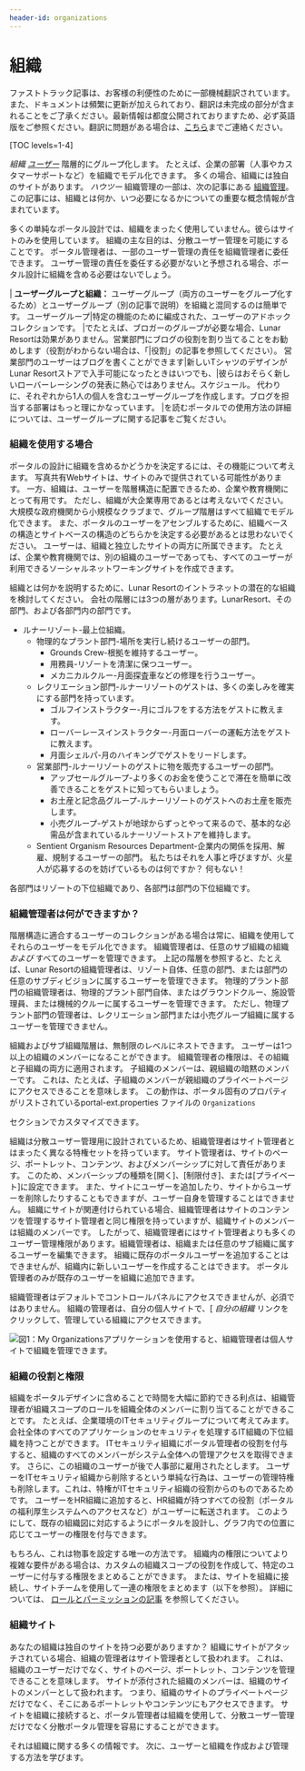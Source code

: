 ```yaml
---
header-id: organizations
---
```


# 組織

<p class="alert alert-info"><span class="wysiwyg-color-blue120">ファストトラック記事は、お客様の利便性のために一部機械翻訳されています。また、ドキュメントは頻繁に更新が加えられており、翻訳は未完成の部分が含まれることをご了承ください。最新情報は都度公開されておりますため、必ず英語版をご参照ください。翻訳に問題がある場合は、<a href="mailto:support-content-jp@liferay.com">こちら</a>までご連絡ください。</span></p>

[TOC levels=1-4]

*組織* [*ユーザー*](/docs/7-1/user/-/knowledge_base/u/users) 階層的にグループ化します。 たとえば、企業の部署（人事やカスタマーサポートなど）を組織でモデル化できます。 多くの場合、組織には独自のサイトがあります。 *ハウツー* 組織管理の一部は、次の記事にある [組織管理](/docs/7-1/user/-/knowledge_base/u/managing-organizations)。 この記事には、組織とは何か、いつ必要になるかについての重要な概念情報が含まれています。

多くの単純なポータル設計では、組織をまったく使用していません。彼らはサイトのみを使用しています。 組織の主な目的は、分散ユーザー管理を可能にすることです。 ポータル管理者は、一部のユーザー管理の責任を組織管理者に委任できます。 ユーザー管理の責任を委任する必要がないと予想される場合、ポータル設計に組織を含める必要はないでしょう。

| **ユーザーグループと組織：** ユーザーグループ（両方のユーザーをグループ化するため）とユーザーグループ（別の記事で説明）を組織と混同するのは簡単です。 ユーザーグループ|特定の機能のために編成された、ユーザーのアドホックコレクションです。 |でたとえば、ブロガーのグループが必要な場合、Lunar Resortは効果がありません。営業部門にブログの役割を割り当てることをお勧めします（役割がわからない場合は、「|役割」の記事を参照してください）。 営業部門のユーザーはブログを書くことができます|新しいTシャツのデザインがLunar Resortストアで入手可能になったときはいつでも、|彼らはおそらく新しいローバーレーシングの発表に熱心ではありません。スケジュール。 代わりに、それぞれから1人の個人を含むユーザーグループを作成します。ブログを担当する部署はもっと理にかなっています。 |を読むポータルでの使用方法の詳細については、ユーザーグループに関する記事をご覧ください。

### 組織を使用する場合

ポータルの設計に組織を含めるかどうかを決定するには、その機能について考えます。 写真共有Webサイトは、サイトのみで提供されている可能性があります。 一方、組織は、ユーザーを階層構造に配置できるため、企業や教育機関にとって有用です。 ただし、組織が大企業専用であるとは考えないでください。 大規模な政府機関から小規模なクラブまで、グループ階層はすべて組織でモデル化できます。 また、ポータルのユーザーをアセンブルするために、組織ベースの構造とサイトベースの構造のどちらかを決定する必要があるとは思わないでください。 ユーザーは、組織と独立したサイトの両方に所属できます。 たとえば、企業や教育機関では、別の組織のユーザーであっても、すべてのユーザーが利用できるソーシャルネットワーキングサイトを作成できます。

組織とは何かを説明するために、Lunar Resortのイントラネットの潜在的な組織を検討してください。 会社の階層には3つの層があります。LunarResort、その部門、および各部門内の部門です。

  - ルナーリゾート-最上位組織。
      - 物理的なプラント部門-場所を実行し続けるユーザーの部門。
          - Grounds Crew-根拠を維持するユーザー。
          - 用務員-リゾートを清潔に保つユーザー。
          - メカニカルクルー-月面探査車などの修理を行うユーザー。
      - レクリエーション部門-ルナーリゾートのゲストは、多くの楽しみを確実にする部門を持っています。
          - ゴルフインストラクター-月にゴルフをする方法をゲストに教えます。
          - ローバーレースインストラクター-月面ローバーの運転方法をゲストに教えます。
          - 月面シェルパ-月のハイキングでゲストをリードします。
      - 営業部門-ルナーリゾートのゲストに物を販売するユーザーの部門。
          - アップセールグループ-より多くのお金を使うことで滞在を簡単に改善できることをゲストに知ってもらいましょう。
          - お土産と記念品グループ-ルナーリゾートのゲストへのお土産を販売します。
          - 小売グループ-ゲストが地球からずっとやって来るので、基本的な必需品が含まれているルナーリゾートストアを維持します。
      - Sentient Organism Resources Department-企業内の関係を採用、解雇、規制するユーザーの部門。 私たちはそれを人事と呼びますが、火星人が応募するのを妨げているものは何ですか？ 何もない！

各部門はリゾートの下位組織であり、各部門は部門の下位組織です。

### 組織管理者は何ができますか？

階層構造に適合するユーザーのコレクションがある場合は常に、組織を使用してそれらのユーザーをモデル化できます。 組織管理者は、任意のサブ組織の組織 *および* すべてのユーザーを管理できます。 上記の階層を参照すると、たとえば、Lunar Resortの組織管理者は、リゾート自体、任意の部門、または部門の任意のサブディビジョンに属するユーザーを管理できます。 物理的プラント部門の組織管理者は、物理的プラント部門自体、またはグラウンドクルー、施設管理員、または機械的クルーに属するユーザーを管理できます。 ただし、物理プラント部門の管理者は、レクリエーション部門または小売グループ組織に属するユーザーを管理できません。

組織およびサブ組織階層は、無制限のレベルにネストできます。 ユーザーは1つ以上の組織のメンバーになることができます。 組織管理者の権限は、その組織と子組織の両方に適用されます。 子組織のメンバーは、親組織の暗黙のメンバーです。 これは、たとえば、子組織のメンバーが親組織のプライベートページにアクセスできることを意味します。 この動作は、ポータル固有のプロパティがリストされているportal-ext.properties</a> ファイルの `Organizations`

セクションでカスタマイズできます。</p> 

組織は分散ユーザー管理用に設計されているため、組織管理者はサイト管理者とはまったく異なる特権セットを持っています。 サイト管理者は、サイトのページ、ポートレット、コンテンツ、およびメンバーシップに対して責任があります。 このため、メンバーシップの種類を[開く]、[制限付き]、または[プライベート]に設定できます。 また、サイトにユーザーを追加したり、サイトからユーザーを削除したりすることもできますが、ユーザー自身を管理することはできません。 組織にサイトが関連付けられている場合、組織管理者はサイトのコンテンツを管理するサイト管理者と同じ権限を持っていますが、組織サイトのメンバーは組織のメンバーです。 したがって、組織管理者にはサイト管理者よりも多くのユーザー管理権限があります。組織管理者は、組織または任意のサブ組織に属するユーザーを編集できます。 組織に既存のポータルユーザーを追加することはできませんが、組織内に新しいユーザーを作成することはできます。 ポータル管理者のみが既存のユーザーを組織に追加できます。

組織管理者はデフォルトでコントロールパネルにアクセスできませんが、必須ではありません。 組織の管理者は、自分の個人サイトで、[ *自分の組織* リンクをクリックして、管理している組織にアクセスできます。

![図1：My Organizationsアプリケーションを使用すると、組織管理者は個人サイトで組織を管理できます。](../../../images/orgs-my-organizations.png)



### 組織の役割と権限

組織をポータルデザインに含めることで時間を大幅に節約できる利点は、組織管理者が組織スコープのロールを組織全体のメンバーに割り当てることができることです。 たとえば、企業環境のITセキュリティグループについて考えてみます。 会社全体のすべてのアプリケーションのセキュリティを処理するIT組織の下位組織を持つことができます。 ITセキュリティ組織にポータル管理者の役割を付与すると、組織のすべてのメンバーがシステム全体への管理アクセスを取得できます。 さらに、この組織のユーザーが後で人事部に雇用されたとします。 ユーザーをITセキュリティ組織から削除するという単純な行為は、ユーザーの管理特権も削除します。これは、特権がITセキュリティ組織の役割からのものであるためです。 ユーザーをHR組織に追加すると、HR組織が持つすべての役割（ポータルの福利厚生システムへのアクセスなど）がユーザーに転送されます。 このようにして、既存の組織図に対応するようにポータルを設計し、グラフ内での位置に応じてユーザーの権限を付与できます。

もちろん、これは物事を設定する唯一の方法です。 組織内の権限についてより複雑な要件がある場合は、カスタムの組織スコープの役割を作成して、特定のユーザーに付与する権限をまとめることができます。 または、サイトを組織に接続し、サイトチームを使用して一連の権限をまとめます（以下を参照）。 詳細については、 [ロールとパーミッションの記事](/docs/7-1/user/-/knowledge_base/u/roles-and-permissions) を参照してください。



### 組織サイト

あなたの組織は独自のサイトを持つ必要がありますか？ 組織にサイトがアタッチされている場合、組織の管理者はサイト管理者として扱われます。 これは、組織のユーザーだけでなく、サイトのページ、ポートレット、コンテンツを管理できることを意味します。 サイトが添付された組織のメンバーは、組織のサイトのメンバーとして扱われます。 つまり、組織のサイトのプライベートページだけでなく、そこにあるポートレットやコンテンツにもアクセスできます。 サイトを組織に接続すると、ポータル管理者は組織を使用して、分散ユーザー管理だけでなく分散ポータル管理を容易にすることができます。

それは組織に関する多くの情報です。 次に、ユーザーと組織を作成および管理する方法を学びます。
